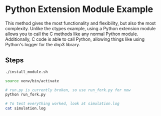 # Python Extension Module Example
This method gives the most functionality and flexibility, but also the most complexity. Unlike the ctypes example, using a Python extension module allows you to call the C methods like any normal Python module. Additionally, C code is able to call Python, allowing things like using Python's logger for the dnp3 library.

## Steps
```bash
./install_module.sh

source venv/bin/activate

# run.py is currently broken, so use run_fork.py for now
python run_fork.py

# To test everything worked, look at simulation.log
cat simulation.log
```
